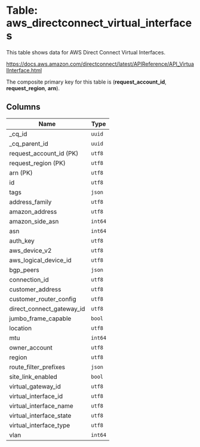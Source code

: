 # Table: aws_directconnect_virtual_interfaces

This table shows data for AWS Direct Connect Virtual Interfaces.

https://docs.aws.amazon.com/directconnect/latest/APIReference/API_VirtualInterface.html

The composite primary key for this table is (**request_account_id**, **request_region**, **arn**).

## Columns

| Name          | Type          |
| ------------- | ------------- |
|_cq_id|`uuid`|
|_cq_parent_id|`uuid`|
|request_account_id (PK)|`utf8`|
|request_region (PK)|`utf8`|
|arn (PK)|`utf8`|
|id|`utf8`|
|tags|`json`|
|address_family|`utf8`|
|amazon_address|`utf8`|
|amazon_side_asn|`int64`|
|asn|`int64`|
|auth_key|`utf8`|
|aws_device_v2|`utf8`|
|aws_logical_device_id|`utf8`|
|bgp_peers|`json`|
|connection_id|`utf8`|
|customer_address|`utf8`|
|customer_router_config|`utf8`|
|direct_connect_gateway_id|`utf8`|
|jumbo_frame_capable|`bool`|
|location|`utf8`|
|mtu|`int64`|
|owner_account|`utf8`|
|region|`utf8`|
|route_filter_prefixes|`json`|
|site_link_enabled|`bool`|
|virtual_gateway_id|`utf8`|
|virtual_interface_id|`utf8`|
|virtual_interface_name|`utf8`|
|virtual_interface_state|`utf8`|
|virtual_interface_type|`utf8`|
|vlan|`int64`|